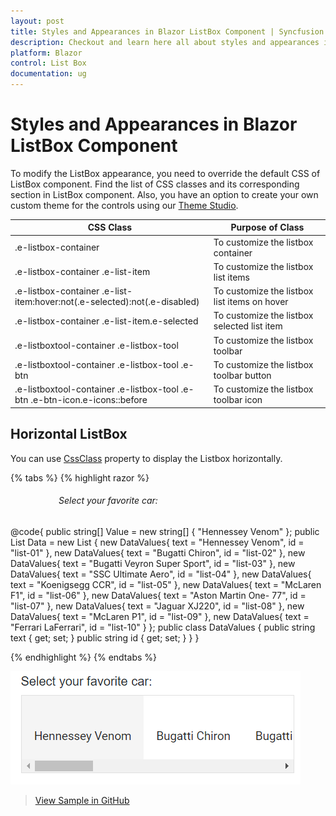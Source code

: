 ```yaml
---
layout: post
title: Styles and Appearances in Blazor ListBox Component | Syncfusion
description: Checkout and learn here all about styles and appearances in Syncfusion Blazor ListBox component and more.
platform: Blazor
control: List Box
documentation: ug
---
```


# Styles and Appearances in Blazor ListBox Component

To modify the ListBox appearance, you need to override the default CSS of ListBox component. Find the list of CSS classes and its corresponding section in ListBox component. Also, you have an option to create your own custom theme for the controls using our [Theme Studio](https://blazor.syncfusion.com/themestudio/?theme=material).

| CSS Class | Purpose of Class |
| ----- | ----- |
|.e-listbox-container | To customize the listbox container |
|.e-listbox-container .e-list-item | To customize the listbox list items |
|.e-listbox-container .e-list-item:hover:not(.e-selected):not(.e-disabled) | To customize the listbox list items on hover |
|.e-listbox-container .e-list-item.e-selected | To customize the listbox selected list item |
|.e-listboxtool-container .e-listbox-tool | To customize the listbox toolbar |
|.e-listboxtool-container .e-listbox-tool .e-btn | To customize the listbox toolbar button |
|.e-listboxtool-container .e-listbox-tool .e-btn .e-btn-icon.e-icons::before | To customize the listbox toolbar icon |

## Horizontal ListBox

You can use [CssClass](https://help.syncfusion.com/cr/blazor/Syncfusion.Blazor.DropDowns.SfListBox-2.html#Syncfusion_Blazor_DropDowns_SfListBox_2_CssClass) property to display the Listbox horizontally.

{% tabs %}
{% highlight razor %}

<div id="listbox-control">
    <h6>Select your favorite car:</h6>
    <SfListBox Value=@Value CssClass="e-horizontal-listbox" DataSource="@Data" TValue="string[]" TItem="DataValues"></SfListBox>
</div>

<style>
    #listbox-control {
        width: 350px;
        margin: auto;
    }
    /* Custom css for horizontal listbox */
    .e-horizontal-listbox .e-list-parent {
        display: inline-flex;
        align-items: center;
    }

    .e-horizontal-listbox {
        overflow-y: hidden;
        height: 100px;
    }

    .e-horizontal-listbox .e-list-parent .e-list-item {
        width: max-content;
        line-height: 100px;
        height: 100px;
    }
</style>

@code{
    public string[] Value = new string[] { "Hennessey Venom" };
    public List<DataValues> Data = new List<DataValues> {
        new DataValues{ text = "Hennessey Venom", id = "list-01" },
        new DataValues{ text = "Bugatti Chiron", id = "list-02" },
        new DataValues{ text = "Bugatti Veyron Super Sport", id = "list-03" },
        new DataValues{ text = "SSC Ultimate Aero", id = "list-04" },
        new DataValues{ text = "Koenigsegg CCR", id = "list-05" },
        new DataValues{ text = "McLaren F1", id = "list-06" },
        new DataValues{ text = "Aston Martin One- 77", id = "list-07" },
        new DataValues{ text = "Jaguar XJ220", id = "list-08" },
        new DataValues{ text = "McLaren P1", id = "list-09" },
        new DataValues{ text = "Ferrari LaFerrari", id = "list-10" }
    };
    public class DataValues
    {
        public string text { get; set; }
        public string id { get; set; }
    }
}

{% endhighlight %}
{% endtabs %}

![Blazor Horizontal ListBox](./images/blazor-horizontal-listbox.png)

> [View Sample in GitHub](https://github.com/SyncfusionExamples/how-to-set-the-blazor-list-box-items-as-horizontal-list)